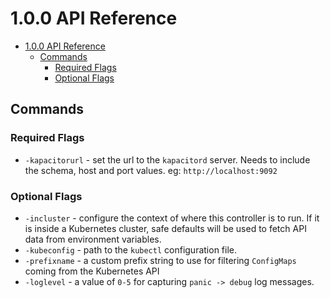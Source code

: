 # 1.0.0 API Reference

<!-- TOC -->

- [1.0.0 API Reference](#100-api-reference)
    - [Commands](#commands)
        - [Required Flags](#required-flags)
        - [Optional Flags](#optional-flags)

<!-- /TOC -->

## Commands

### Required Flags

* `-kapacitorurl` - set the url to the `kapacitord` server.  Needs to include the schema, host and port values.  eg: `http://localhost:9092`

### Optional Flags

* `-incluster` - configure the context of where this controller is to run.  If it is inside a Kubernetes cluster, safe defaults will be used to fetch API data from environment variables.
* `-kubeconfig` - path to the `kubectl` configuration file.
* `-prefixname` - a custom prefix string to use for filtering `ConfigMaps` coming from the Kubernetes API
* `-loglevel` - a value of `0-5` for capturing `panic -> debug` log messages.